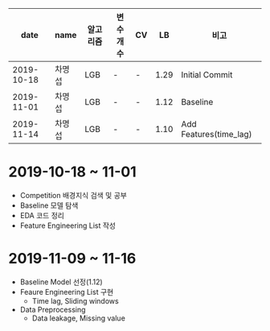 | date| name | 알고리즘 | 변수개수 | CV | LB | 비고 |
|-----|------|---------|---------|----|-----|-----|
| 2019-10-18 | 차명섭 | LGB | - | - | 1.29 | Initial Commit |
| 2019-11-01 | 차명섭 | LGB | - | - | 1.12 | Baseline |
| 2019-11-14 | 차명섭 | LGB | - | - | 1.10 | Add Features(time_lag)|


# 2019-10-18 ~ 11-01
- Competition 배경지식 검색 및 공부
- Baseline 모델 탐색
- EDA 코드 정리
- Feature Engineering List 작성

# 2019-11-09 ~ 11-16
- Baseline Model 선정(1.12)
- Feaure Engineering List 구현
  - Time lag, Sliding windows
- Data Preprocessing
  - Data leakage, Missing value
